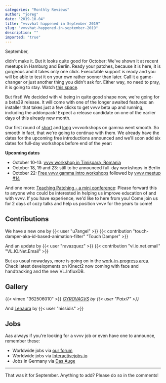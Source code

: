 ```yaml
---
categories: "Monthly Reviews"
author: "joreg"
date: "2019-10-04"
title: "vvvvhat happened in September 2019"
slug: "vvvvhat-happened-in-september-2019"
description: ""
imported: "true"
---
```



September,

didn't make it. But it looks quite good for October: We've shown it at recent meetups in Hamburg and Berlin. Ready your patches, because it is here, it is gorgeous and it takes only one click. Executable support is ready and you will be able to test it on your own rather sooner than later. Call it a game-changer or just another thing you didn't ask for. Either way, no need to pray, it is going to stay. Watch [this space](/blog/2019/vvvv-gamma-2019.1-preview).

But first! We decided with vl being in quite good shape now, we're going for a beta39 release. It will come with one of the longer awaited features: an installer that takes just a few clicks to get vvvv beta up and running, including the addonpack! Expect a release candidate on one of the earlier days of this already new month.

Our first round of [short](/blog/2019/free-vvvv-intro-workshops-this-summer-in-berlin) and [long](/blog/2019/vvvv-gamma-beginner-workshops-in-berlin-this-summer) vvvvorkshops on gamma went smooth. So smooth in fact, that we're going to continue with them. We already have the dates for the upcoming free introductions announced and we'll soon add six dates for full-day workshops before end of the year:

**Upcoming dates**
* October 10-13: [vvvv workshop in Timișoara, Romania](/blog/2019/vvvv-workshop-in-timișoara-romania)
* October 18, 19 and 23: still to be announced full-day workshops in Berlin
* October 22: [Free vvvv gamma intro workshops](/blog/2019/upcoming-free-vvvv-gamma-workshops-in-berlin) followed by [vvvv meetup #14](https://gettogether.community/events/1755/vvvv-berlin-meetup-14/)

And one more: [Teaching Patching - a mini conference](/blog/2019/teaching-patching-a-mini-conference): Please forward this to anyone who could be interested in helping us improve education of and with vvvv. If you have experience, we'd like to here from you! Come join us for 2 days of cozy talks and help us position vvvv for the years to come!

## Contributions

We have a new one by {{< user "u7angel" >}}
{{< contribution "touch-damper-aka-id-based-animation-filter" "Touch Damper" >}}

And an update by {{< user "ravazquez" >}}
{{< contribution "vl.io.net.email" "VL.IO.Net.Email" >}}

But as usual nowadays, more is going on in the [work-in-progress area](https://discourse.vvvv.org/c/wip). Check latest developments on Kinect2 now coming with face and handtracking and the new VL.InfluxDB.

## Gallery

{{< vimeo "362506010" >}}
*[GYROVAGVS](/blog/gyrovagvs) by {{< user "Patxi7" >}}*

And [Lenaura](/blog/lenaura) by {{< user "nissidis" >}}

## Jobs

Aas always if you're looking for a vvvv job or even have one to announce, remember these:
* Worldwide jobs via [our forum](https://discourse.vvvv.org/c/jobs)
* Worldwide jobs via [Interactivejobs.io](https://interactivejobs.io/?category=all&search=vvvv)
* Jobs in Germany via [Das Auge](https://dasauge.de/sta/Vvvv/)

---

That was it for September. Anything to add? Please do so in the comments!